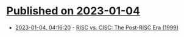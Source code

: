 # [Published on 2023-01-04](index.md)

* [2023-01-04, 04:16:20](https://news.ycombinator.com/item?id=34241985) - [RISC vs. CISC: The Post-RISC Era (1999)](https://arstechnica.com/features/1999/10/rvc/)
